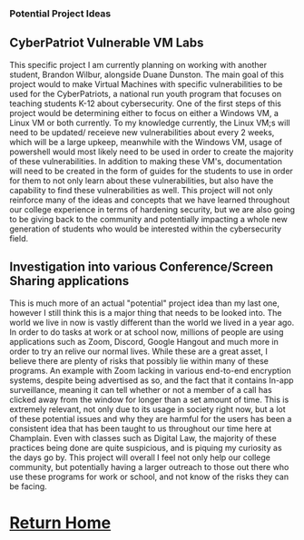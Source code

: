 ### Potential Project Ideas

## CyberPatriot Vulnerable VM Labs

This specific project I am currently planning on working with another student, Brandon Wilbur, alongside Duane Dunston. The main goal of this project would to make Virtual Machines with specific vulnerabilities to be used for the CyberPatriots, a national run youth program that focuses on teaching students K-12 about cybersecurity. One of the first steps of this project would be determining either to focus on either a Windows VM, a Linux VM or both currently. To my knowledge currently, the Linux VM;s will need to be updated/ receieve new vulnerabilities about every 2 weeks, which will be a large upkeep, meanwhile with the Windows VM, usage of powershell would most likely need to be used in order to create the majority of these vulnerabilities. In addition to making these VM's, documentation will need to be created in the form of guides for the students to use in order for them to not only learn about these vulnerabilities, but also have the capability to find these vulnerabilities as well. This project will not only reinforce many of the ideas and concepts that we have learned throughout our college experience in terms of hardening security, but we are also going to be giving back to the community and potentially impacting a whole new generation of students who would be interested within the cybersecurity field.

## Investigation into various Conference/Screen Sharing applications

This is much more of an actual "potential" project idea than my last one, however I still think this is a major thing that needs to be looked into. The world we live in now is vastly different than the world we lived in a year ago. In order to do tasks at work or at school now, millions of people are using applications such as Zoom, Discord, Google Hangout and much more in order to try an relive our normal lives. While these are a great asset, I believe there are plenty of risks that possibly lie within many of these programs. An example with Zoom lacking in various end-to-end encryption systems, despite being advertised as so, and the fact that it contains In-app surveillance, meaning it can tell whether or not a member of a call has clicked away from the window for longer than a set amount of time. This is extremely relevant, not only due to its usage in society right now, but a lot of these potential issues and why they are harmful for the users has been a consistent idea that has been taught to us throughout our time here at Champlain. Even with classes such as Digital Law, the majority of these practices being done are quite suspicious, and is piquing my curiosity  as the days go by. This project will overall I feel not only help our college community, but potentially having a larger outreach to those out there who use these programs for work or school, and not know of the risks they can be facing.

# [Return Home](index.md)
